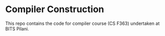 # Compiler Construction

This repo contains the code for compiler course (CS F363) undertaken at BITS Pilani.
